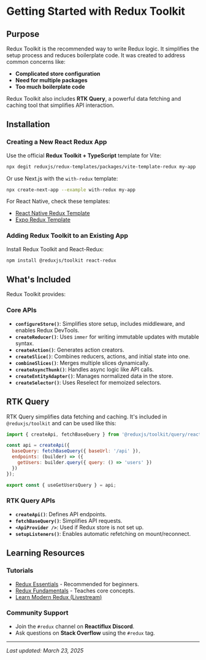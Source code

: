 # Getting Started with Redux Toolkit

## Purpose
Redux Toolkit is the recommended way to write Redux logic. It simplifies the setup process and reduces boilerplate code. It was created to address common concerns like:

- **Complicated store configuration**
- **Need for multiple packages**
- **Too much boilerplate code**

Redux Toolkit also includes **RTK Query**, a powerful data fetching and caching tool that simplifies API interaction.

## Installation
### Creating a New React Redux App
Use the official **Redux Toolkit + TypeScript** template for Vite:
```sh
npx degit reduxjs/redux-templates/packages/vite-template-redux my-app
```
Or use Next.js with the `with-redux` template:
```sh
npx create-next-app --example with-redux my-app
```
For React Native, check these templates:
- [React Native Redux Template](https://github.com/rahsheen/react-native-template-redux-typescript)
- [Expo Redux Template](https://github.com/rahsheen/expo-template-redux-typescript)

### Adding Redux Toolkit to an Existing App
Install Redux Toolkit and React-Redux:
```sh
npm install @reduxjs/toolkit react-redux
```

## What's Included
Redux Toolkit provides:

### **Core APIs**
- **`configureStore()`**: Simplifies store setup, includes middleware, and enables Redux DevTools.
- **`createReducer()`**: Uses `immer` for writing immutable updates with mutable syntax.
- **`createAction()`**: Generates action creators.
- **`createSlice()`**: Combines reducers, actions, and initial state into one.
- **`combineSlices()`**: Merges multiple slices dynamically.
- **`createAsyncThunk()`**: Handles async logic like API calls.
- **`createEntityAdapter()`**: Manages normalized data in the store.
- **`createSelector()`**: Uses Reselect for memoized selectors.

## RTK Query
RTK Query simplifies data fetching and caching. It's included in `@reduxjs/toolkit` and can be used like this:

```js
import { createApi, fetchBaseQuery } from '@reduxjs/toolkit/query/react';

const api = createApi({
  baseQuery: fetchBaseQuery({ baseUrl: '/api' }),
  endpoints: (builder) => ({
    getUsers: builder.query({ query: () => 'users' })
  })
});

export const { useGetUsersQuery } = api;
```

### **RTK Query APIs**
- **`createApi()`**: Defines API endpoints.
- **`fetchBaseQuery()`**: Simplifies API requests.
- **`<ApiProvider />`**: Used if Redux store is not set up.
- **`setupListeners()`**: Enables automatic refetching on mount/reconnect.

## Learning Resources
### **Tutorials**
- [Redux Essentials](https://redux.js.org/tutorials/essentials/part-1-overview-concepts) - Recommended for beginners.
- [Redux Fundamentals](https://redux.js.org/tutorials/fundamentals/part-1-overview) - Teaches core concepts.
- [Learn Modern Redux (Livestream)](https://redux.js.org/modern-redux)

### **Community Support**
- Join the `#redux` channel on **Reactiflux Discord**.
- Ask questions on **Stack Overflow** using the `#redux` tag.

---
_Last updated: March 23, 2025_
